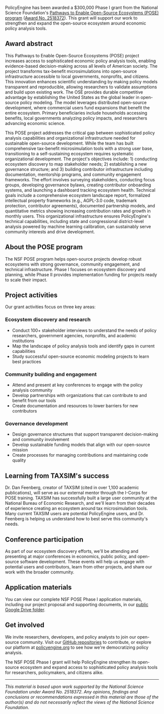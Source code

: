 PolicyEngine has been awarded a $300,000 Phase I grant from the National Science Foundation's [Pathways to Enable Open-Source Ecosystems (POSE) program](https://new.nsf.gov/funding/opportunities/pathways-enable-open-source-ecosystems-pose) ([Award No. 2518372](https://www.nsf.gov/awardsearch/showAward?AWD_ID=2518372)). This grant will support our work to strengthen and expand the open-source ecosystem around economic policy analysis tools.

## Award abstract

This Pathways to Enable Open-Source Ecosystems (POSE) project increases access to sophisticated economic policy analysis tools, enabling evidence-based decision-making across all levels of American society. The project transforms tax-benefit microsimulations into open-source infrastructure accessible to local governments, nonprofits, and citizens. This innovation enhances scientific understanding by making policy models transparent and reproducible, allowing researchers to validate assumptions and build upon existing work. The OSE provides durable competitive advantage by establishing the United States as the global leader in open-source policy modeling. The model leverages distributed open-source development, where commercial users fund expansions that benefit the entire ecosystem. Primary beneficiaries include households accessing benefits, local governments analyzing policy impacts, and researchers advancing economic science.

This POSE project addresses the critical gap between sophisticated policy analysis capabilities and organizational infrastructure needed for sustainable open-source development. While the team has built comprehensive tax-benefit microsimulation tools with a strong user base, transitioning to a self-sustaining ecosystem requires systematic organizational development. The project's objectives include: 1) conducting ecosystem discovery to map stakeholder needs; 2) establishing a new governance structure; and 3) building contributor infrastructure including documentation, mentorship programs, and community engagement frameworks. The effort involves surveying stakeholders, conducting focus groups, developing governance bylaws, creating contributor onboarding systems, and launching a dashboard tracking ecosystem health. Technical goals include a comprehensive ecosystem landscape report, formalized intellectual property frameworks (e.g., AGPL-3.0 code, trademark protection, contributor agreements), documented partnership models, and quantitative metrics showing increasing contribution rates and growth in monthly users. This organizational infrastructure ensures PolicyEngine's technical capabilities, including state and congressional district-level analysis powered by machine learning calibration, can sustainably serve community interests and drive development.

## About the POSE program

The NSF POSE program helps open-source projects develop robust ecosystems with strong governance, community engagement, and technical infrastructure. Phase I focuses on ecosystem discovery and planning, while Phase II provides implementation funding for projects ready to scale their impact.

## Project activities

Our grant activities focus on three key areas:

### Ecosystem discovery and research

- Conduct 100+ stakeholder interviews to understand the needs of policy researchers, government agencies, nonprofits, and academic institutions
- Map the landscape of policy analysis tools and identify gaps in current capabilities
- Study successful open-source economic modeling projects to learn best practices

### Community building and engagement

- Attend and present at key conferences to engage with the policy analysis community
- Develop partnerships with organizations that can contribute to and benefit from our tools
- Create documentation and resources to lower barriers for new contributors

### Governance development

- Design governance structures that support transparent decision-making and community involvement
- Develop sustainable funding models that align with our open-source mission
- Create processes for managing contributions and maintaining code quality

## Learning from TAXSIM's success

Dr. Dan Feenberg, creator of TAXSIM (cited in over 1,100 academic publications), will serve as our external mentor through the I-Corps for POSE training. TAXSIM has successfully built a large user community at the National Bureau of Economic Research, and we'll learn from their decades of experience creating an ecosystem around tax microsimulation tools. Many current TAXSIM users are potential PolicyEngine users, and Dr. Feenberg is helping us understand how to best serve this community's needs.

## Conference participation

As part of our ecosystem discovery efforts, we'll be attending and presenting at major conferences in economics, public policy, and open-source software development. These events will help us engage with potential users and contributors, learn from other projects, and share our work with the broader community.

## Application materials

You can view our complete NSF POSE Phase I application materials, including our project proposal and supporting documents, in our [public Google Drive folder](https://drive.google.com/drive/folders/1QzAXCGQJ-Z0Mn1OSx6qKMDJvEup7RKpH?usp=drive_link).

## Get involved

We invite researchers, developers, and policy analysts to join our open-source community. Visit our [GitHub repositories](https://github.com/PolicyEngine) to contribute, or explore our platform at [policyengine.org](https://policyengine.org) to see how we're democratizing policy analysis.

The NSF POSE Phase I grant will help PolicyEngine strengthen its open-source ecosystem and expand access to sophisticated policy analysis tools for researchers, policymakers, and citizens alike.

---

_This material is based upon work supported by the National Science Foundation under Award No. 2518372. Any opinions, findings and conclusions or recommendations expressed in this material are those of the author(s) and do not necessarily reflect the views of the National Science Foundation._
